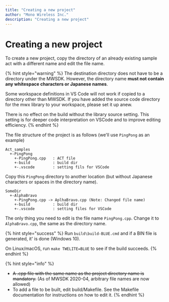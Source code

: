 ```yaml
---
title: "Creating a new project"
author: "Mono Wireless Inc."
description: "Creating a new project"
---
```

# Creating a new project

To create a new project, copy the directory of an already existing sample act with a different name and edit the file name.

{% hint style="warning" %}
The destination directory does not have to be a directory under the MWSDK. However, the directory name **must not contain any whitespace characters or Japanese names**.

Some workspace definitions in VS Code will not work if copied to a directory other than MWSDK. If you have added the source code directory for the mwx library to your workspace, please set it up anew.

There is no effect on the build without the library source setting. This setting is for deeper code interpretation on VSCode and to improve editing efficiency.
{% endhint %}



The file structure of the project is as follows (we'll use `PingPong` as an example)

```
Act_samples
  +-PingPong
    +-PingPong.cpp   : ACT file
    +-build          : build dir
    +-.vscode        : setting fils for VSCode    
```

Copy this `PingPong` directory to another location (but without Japanese characters or spaces in the directory name).

```
SomeDir
  +-AlphaBravo
    +-PingPong.cpp -> AplhaBravo.cpp (Note: Changed file name)
    +-build          : build dir
    +-.vscode        : setting files for VSCode
```

The only thing you need to edit is the file name `PingPong.cpp`. Change it to `AlphaBravo.cpp`, the same as the directory name.

{% hint style="success" %}
Run `build\build-BLUE.cmd` and if a BIN file is generated, it' is done (Windows 10).

On Linux/macOS, run `make TWELITE=BLUE` to see if the build succeeds.
{% endhint %}



{% hint style="info" %}
* ~~A .cpp file with the same name as the project directory name is mandatory.~~ (As of MWSDK 2020-04, arbitrary file names are now allowed)
* To add a file to be built, edit build/Makefile. See the Makefile documentation for instructions on how to edit it.
{% endhint %}

